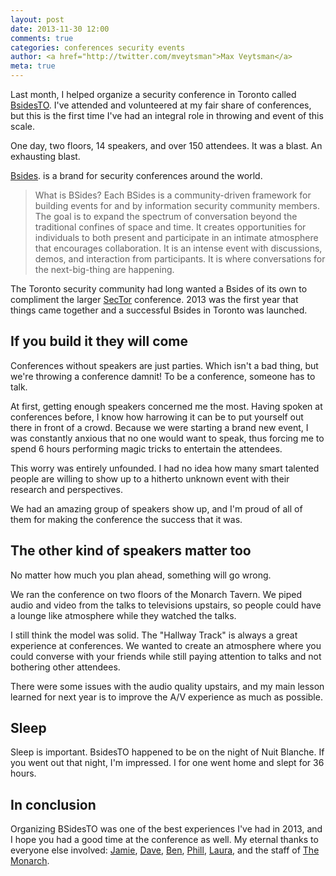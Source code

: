 ```yaml
---
layout: post
date: 2013-11-30 12:00
comments: true
categories: conferences security events
author: <a href="http://twitter.com/mveytsman">Max Veytsman</a>
meta: true
---
```

Last month, I helped organize a security conference in Toronto called [BsidesTO](http://bsidesto.ca). I've attended and volunteered at my fair share of conferences, but this is the first time I've had an integral role in throwing and event of this scale. 

One day, two floors, 14 speakers, and over 150 attendees. It was a blast. An exhausting blast.

[Bsides](http://www.securitybsides.com/w/page/12194156/FrontPage). is a brand for security conferences around the world. 

> What is BSides?
> Each BSides is a community-driven framework for building events for and by information security community members.  The goal is to expand the spectrum of conversation beyond the traditional confines of space and time.  It creates opportunities for individuals to both present and participate in an intimate atmosphere that encourages collaboration. It is an intense event with discussions, demos, and interaction from participants. It is where conversations for the next-big-thing are happening. 

The Toronto security community had long wanted a Bsides of its own to compliment the larger [SecTor](http://sector.ca/) conference. 2013 was the first year that things came together and a successful Bsides in Toronto was launched. 

## If you build it they will come
Conferences without speakers are just parties. Which isn't a bad thing, but we're throwing a conference damnit! To be a conference, someone has to talk.

At first, getting enough speakers concerned me the most. Having spoken at conferences before, I know how harrowing it can be to put yourself out there in front of a crowd. Because we were starting a brand new event, I was constantly anxious that no one would want to speak, thus forcing me to spend 6 hours performing magic tricks to entertain the attendees.

This worry was entirely unfounded. I had no idea how many smart talented people are willing to show up to a hitherto unknown event with their research and perspectives. 

We had an amazing group of speakers show up, and I'm proud of all of them for making the conference the success that it was.  

## The other kind of speakers matter too
No matter how much you plan ahead, something will go wrong. 

We ran the conference on two floors of the Monarch Tavern. We piped audio and video from the talks to televisions upstairs, so people could have a lounge like atmosphere while they watched the talks.

I still think the model was solid. The "Hallway Track" is always a great experience at conferences. We wanted to create an atmosphere where you could converse with your friends while still paying attention to talks and not bothering other attendees.

There were some issues with the audio quality upstairs, and my main lesson learned for next year is to improve the A/V experience as much as possible.

## Sleep
Sleep is important. BsidesTO happened to be on the night of Nuit Blanche. If you went out that night, I'm impressed. I for one went home and slept for 36 hours.

## In conclusion
Organizing BSidesTO was one of the best experiences I've had in 2013, and I hope you had a good time at the conference as well. My eternal thanks to everyone else involved: [Jamie](https://twitter.com/bitgamble), [Dave](https://twitter.com/gattaca), [Ben](https://twitter.com/ironfog), [Phill](https://twitter.com/phillmv), [Laura](https://twitter.com/syzygos), and the staff of [The Monarch](http://www.themonarchtavern.com/).
